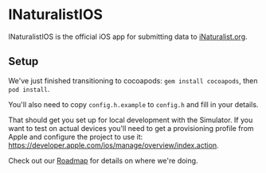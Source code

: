 INaturalistIOS
==============

INaturalistIOS is the official iOS app for submitting data to [iNaturalist.org](http://www.inaturalist.org).

Setup
-----

We've just finished transitioning to cocoapods: `gem install cocoapods`, then `pod install`.

You'll also need to copy `config.h.example` to `config.h` and fill in your details.

That should get you set up for local development with the Simulator. If you want to test on actual devices you'll need to get a provisioning profile from Apple and configure the project to use it: https://developer.apple.com/ios/manage/overview/index.action.

Check out our [Roadmap](https://github.com/inaturalist/INaturalistIOS/wiki/Roadmap) for details on where we're doing.
